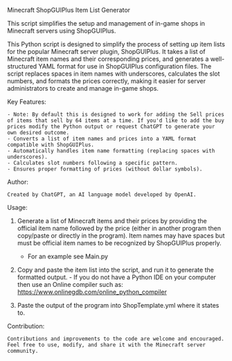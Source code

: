 Minecraft ShopGUIPlus Item List Generator

This script simplifies the setup and management of in-game shops in Minecraft servers using ShopGUIPlus.

This Python script is designed to simplify the process of setting up item lists for the popular Minecraft server plugin, ShopGUIPlus. It takes a list of Minecraft item names and their corresponding prices, and generates a well-structured YAML format for use in ShopGUIPlus configuration files. The script replaces spaces in item names with underscores, calculates the slot numbers, and formats the prices correctly, making it easier for server administrators to create and manage in-game shops.

Key Features:

	- Note: By default this is designed to work for adding the Sell prices of items that sell by 64 items at a time. If you'd like to add the buy prices modify the Python output or request ChatGPT to generate your own desired outcome. 
    - Converts a list of item names and prices into a YAML format compatible with ShopGUIPlus.
    - Automatically handles item name formatting (replacing spaces with underscores).
    - Calculates slot numbers following a specific pattern.
    - Ensures proper formatting of prices (without dollar symbols).

Author:

    Created by ChatGPT, an AI language model developed by OpenAI.

Usage:
1. Generate a list of Minecraft items and their prices by providing the official item name followed by the price (either in another program then copy/paste or directly in the program). Item names may have spaces but must be official item names to be recognized by ShopGUIPlus properly.
	- For an example see Main.py

2. Copy and paste the item list into the script, and run it to generate the formatted output.
		- If you do not have a Python IDE on your computer then use an Online compiler such as: https://www.onlinegdb.com/online_python_compiler

3. Paste the output of the program into ShopTemplate.yml where it states to.

	
Contribution:

    Contributions and improvements to the code are welcome and encouraged. Feel free to use, modify, and share it with the Minecraft server community.